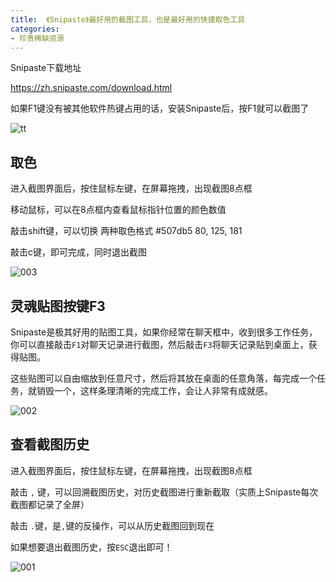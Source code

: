 ```yaml
---
title:  《Snipaste》最好用的截图工具，也是最好用的快捷取色工具
categories:
- 珍贵稀缺资源
---
```




Snipaste下载地址 

https://zh.snipaste.com/download.html

如果F1键没有被其他软件热键占用的话，安装Snipaste后，按F1就可以截图了

![tt](https://cdn.fangyuanxiaozhan.com/assets/16942444995578jsd5ywh.jpeg)


## 取色

进入截图界面后，按住鼠标左键，在屏幕拖拽，出现截图8点框

移动鼠标，可以在8点框内查看鼠标指针位置的颜色数值

敲击shift键，可以切换 两种取色格式  #507db5    80, 125, 181

敲击c键，即可完成，同时退出截图



![003](https://cdn.fangyuanxiaozhan.com/assets/1694244503549FFK1zkkZ.jpeg)

## 灵魂贴图按键F3



Snipaste是极其好用的贴图工具，如果你经常在聊天框中，收到很多工作任务，你可以直接敲击`F1`对聊天记录进行截图，然后敲击`F3`将聊天记录贴到桌面上，获得贴图。

这些贴图可以自由缩放到任意尺寸，然后将其放在桌面的任意角落，每完成一个任务，就销毁一个，这样条理清晰的完成工作，会让人非常有成就感。

![002](https://cdn.fangyuanxiaozhan.com/assets/1694244508834WtGZ7Xpw.jpeg)

## 查看截图历史

进入截图界面后，按住鼠标左键，在屏幕拖拽，出现截图8点框


敲击 `,` 键，可以回溯截图历史，对历史截图进行重新截取（实质上Snipaste每次截图都记录了全屏）


敲击 `.`键，是`,`键的反操作，可以从历史截图回到现在

如果想要退出截图历史，按`ESC`退出即可！

![001](https://cdn.fangyuanxiaozhan.com/assets/1694244515338kHF0MCjx.jpeg)